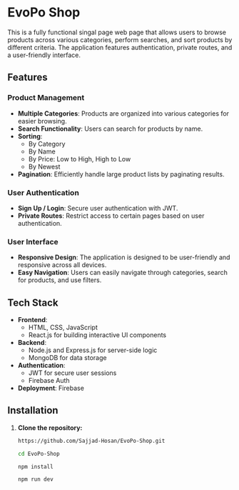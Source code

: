 # EvoPo Shop

This is a fully functional singal page web page that allows users to browse products across various categories, perform searches, and sort products by different criteria. The application features authentication, private routes, and a user-friendly interface.

## Features

### Product Management
- **Multiple Categories**: Products are organized into various categories for easier browsing.
- **Search Functionality**: Users can search for products by name.
- **Sorting**: 
  - By Category
  - By Name
  - By Price: Low to High, High to Low
  - By Newest
- **Pagination**: Efficiently handle large product lists by paginating results.

### User Authentication
- **Sign Up / Login**: Secure user authentication with JWT.
- **Private Routes**: Restrict access to certain pages based on user authentication.

### User Interface
- **Responsive Design**: The application is designed to be user-friendly and responsive across all devices.
- **Easy Navigation**: Users can easily navigate through categories, search for products, and use filters.

## Tech Stack

- **Frontend**: 
  - HTML, CSS, JavaScript
  - React.js for building interactive UI components
- **Backend**:
  - Node.js and Express.js for server-side logic
  - MongoDB for data storage
- **Authentication**: 
  - JWT for secure user sessions
  - Firebase Auth
- **Deployment**: Firebase

## Installation

1. **Clone the repository:**

   ```bash
   https://github.com/Sajjad-Hosan/EvoPo-Shop.git
   ```
   ```bash
   cd EvoPo-Shop
   ```
   ```bash
   npm install
   ```
   ```bash
   npm run dev 
   ```
